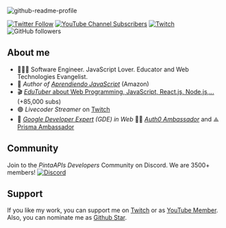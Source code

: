 ![github-readme-profile](https://user-images.githubusercontent.com/650752/166155927-20706524-3547-48ce-b2d1-748dd5ca7932.png)

[![Twitter Follow](https://img.shields.io/twitter/follow/carlosazaustre?style=social)](https://twitter.com/carlosazaustre)
[![YouTube Channel Subscribers](https://img.shields.io/youtube/channel/subscribers/UCJgGc8pQO1lv04VXrBxA_Hg?style=social)](https://youtube.com/carlosazaustre?sub_confirmation=1)
[![Twitch](https://img.shields.io/twitch/status/carlosazaustre?label=Follow%20me%20on%20Twitch&style=social)](https://twitch.tv/carlosazaustre)
![GitHub followers](https://img.shields.io/github/followers/carlosazaustre?style=social)

## About me

- 👨🏻‍💻 Software Engineer. JavaScript Lover. Educator and Web Technologies Evangelist.
- 📙 *Author of [Aprendiendo JavaScript](https://carlosazaustre.es/libros/aprendiendo-javascript)* (Amazon)
- 🎬 [*EduTuber* about Web Programming, JavaScript, React.js, Node.js,...](https://youtube.com/carlosazaustre?sub_confirmation=1) (+85,000 subs)
- 🟣 *Livecoder Streamer* on [Twitch](https://twitch.tv/carlosazaustre)
- 🏅 *[Google Developer Expert](https://developers.google.com/community/experts/directory/profile/profile-carlos_azaustre) (GDE) in Web* 🧑‍🚀 *[Auth0 Ambassador](https://auth0.com/ambassador-program)* and ⟁ [Prisma Ambassador](https://www.prisma.io/ambassador)

## Community
Join to the *PintaAPIs Developers* Community on Discord. We are 3500+ members!
[![Discord](https://img.shields.io/discord/785146214122651688?color=white&label=Discord%20Community&logo=discord)](https://carlosazaustre.es/discord)


## Support

If you like my work, you can support me on [Twitch](https://subs.twitch.tv/carlosazaustre) or as [YouTube Member](https://youtube.com/carlosazaustre/join).
Also, you can nominate me as [Github Star](bit.ly/gh-stars).
